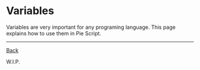 # Variables
Variables are very important for any programing language. This page explains how to use them in Pie Script.

---
[Back](../README.md)

W.I.P.
